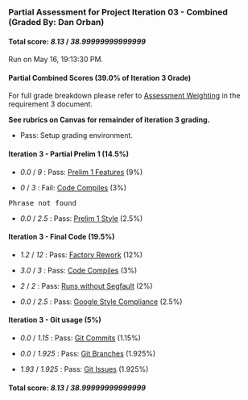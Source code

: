 ### Partial Assessment for Project Iteration 03 - Combined (Graded By: Dan Orban)

#### Total score: _8.13_ / _38.99999999999999_

Run on May 16, 19:13:30 PM.


#### Partial Combined Scores (39.0% of Iteration 3 Grade)


For full grade breakdown please refer to [Assessment Weighting](https://github.umn.edu/umn-csci-3081-S19/csci3081-shared-upstream/blob/support-code/project/docs/Iteration3Requirements.md#assessment-weighting) in the requirement 3 document.

<strong>See rubrics on Canvas for remainder of iteration 3 grading.</strong>

+ Pass: Setup grading environment.




#### Iteration 3 - Partial Prelim 1 (14.5%)

+  _0.0_ / _9_ : Pass: [Prelim 1 Features](Proj_03_Prelim-1_Features_Assessment.md) (9%)



+  _0_ / _3_ : Fail: [Code Compiles](Proj_03_Prelim-1_Features_Assessment.md#system-files-and-lab-directory-structure) (3%)

<pre>Phrase not found
</pre>



+  _0.0_ / _2.5_ : Pass: [Prelim 1 Style](Proj_03_Prelim-1-Style_Assessment.md) (2.5%)




#### Iteration 3 - Final Code (19.5%)

+  _1.2_ / _12_ : Pass: [Factory Rework](Proj_03_Final-Code_Assessment.md) (12%)



+  _3.0_ / _3_ : Pass: [Code Compiles](Proj_03_Final-Code_Assessment.md#feature-tests) (3%)



+  _2_ / _2_ : Pass: [Runs without Segfault](Proj_03_Final-Code_Assessment.md#feature-tests) (2%)

+  _0.0_ / _2.5_ : Pass: [Google Style Compliance](Proj_03_Final-Automated_Assessment.md#google-style) (2.5%)




#### Iteration 3 - Git usage (5%)

+  _0.0_ / _1.15_ : Pass: [Git Commits](Proj_03_Final-Automated_Assessment.md#git-tests) (1.15%)



+  _0.0_ / _1.925_ : Pass: [Git Branches](Proj_03_Final-Automated_Assessment.md#git-tests) (1.925%)



+  _1.93_ / _1.925_ : Pass: [Git Issues](Proj_03_Final-Automated_Assessment.md#git-issue-usage) (1.925%)



#### Total score: _8.13_ / _38.99999999999999_


